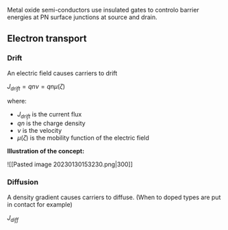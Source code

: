 Metal oxide semi-conductors use insulated gates to controlo barrier energies at PN surface junctions at source and drain. 

## Electron transport

### Drift 
An electric field causes carriers to drift

$J_{drift} = qn\nu = qn\mu(\zeta)$

where:

- $J_{drift}$ is the current flux
- $qn$ is the charge density
- $\nu$ is the velocity
- $\mu(\zeta)$ is the mobility function of the electric field

**Illustration of the concept:**

![[Pasted image 20230130153230.png|300]]
### Diffusion

A density gradient causes carriers to diffuse. (When to doped types are put in contact for example)

$J_{diff}$